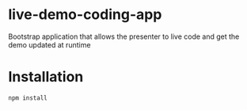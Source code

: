 # live-demo-coding-app
Bootstrap application that allows the presenter to live code and get the demo updated at runtime

# Installation

```
npm install
```
